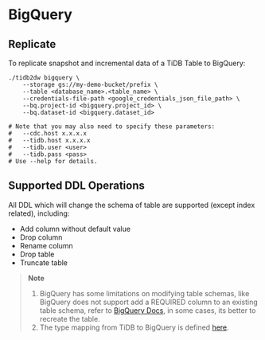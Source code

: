 # BigQuery

## Replicate

To replicate snapshot and incremental data of a TiDB Table to BigQuery:

```shell
./tidb2dw bigquery \
    --storage gs://my-demo-bucket/prefix \
    --table <database_name>.<table_name> \
    --credentials-file-path <google_credentials_json_file_path> \
    --bq.project-id <bigquery.project_id> \
    --bq.dataset-id <bigquery.dataset_id>

# Note that you may also need to specify these parameters:
#   --cdc.host x.x.x.x
#   --tidb.host x.x.x.x
#   --tidb.user <user>
#   --tidb.pass <pass>
# Use --help for details.
```

## Supported DDL Operations

All DDL which will change the schema of table are supported (except index related), including:

- Add column without default value
- Drop column
- Rename column
- Drop table
- Truncate table

> **Note**
>
> 1. BigQuery has some limitations on modifying table schemas, like BigQuery does not support add a REQUIRED column to an existing table schema, refer to [BigQuery Docs](https://cloud.google.com/bigquery/docs/managing-table-schemas), in some cases, its better to recreate the table.
> 2. The type mapping from TiDB to BigQuery is defined [here](https://github.com/pingcap-inc/tidb2dw/blob/main/pkg/bigquerysql/types.go).

